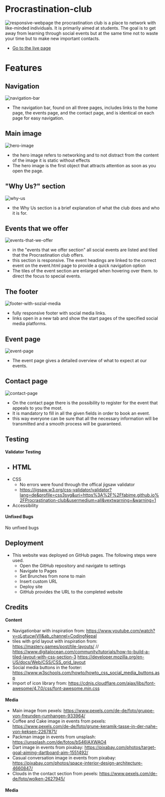 # Procrastination-club

![responsive-webpage](https://github.com/FabiMe/Procrastination-club/assets/136444209/94c1cbb7-913f-46b0-9c3e-5d84336d80f8)
the procrastination club is a place to network with like-minded individuals. It is primarily aimed at students. The goal is to get away from learning through social events but at the same time not to waste your time but to make new important contacts.

- [Go to the live page](https://fabime.github.io/Procrastination-club/)

# Features

## Navigation

![navigation-bar](https://github.com/FabiMe/Procrastination-club/assets/136444209/4bcb3499-9810-492c-a5ad-59fe5f5d9909)

- The navigation bar, found on all three pages, includes links to the home page, the events page, and the contact page, and is identical on each page for easy navigation.

## Main image

![hero-image](https://github.com/FabiMe/Procrastination-club/assets/136444209/b110cced-2099-46cc-b3f5-4e44a90c89e0)

- the hero image refers to networking and to not distract from the content of the image it is static without effects
- The hero image is the first object that attracts attention as soon as you open the page.

## "Why Us?" section

![why-us](https://github.com/FabiMe/Procrastination-club/assets/136444209/d5a900a3-e04c-4b07-8632-642f7b617f3a)

- the Why Us section is a brief explanation of what the club does and who it is for.

## Events that we offer

![events-that-we-offer](https://github.com/FabiMe/Procrastination-club/assets/136444209/8e6502be-2d2f-44a5-a51b-4f961f0e1f95)

- in the "events that we offer section" all social events are listed and tiled that the Procrastination club offers.
- this section is responsive. The event headings are linked to the correct event on the event.html page to provide a quick navigation option
- The tiles of the event section are enlarged when hovering over them. to direct the focus to special events.

## The footer

![footer-with-sozial-media](https://github.com/FabiMe/Procrastination-club/assets/136444209/55ca7a3c-a0a0-4e39-bd17-ecd946df3cc7)

- fully responsive footer with social media links.
- links open in a new tab and show the start pages of the specified social media platforms.

## Event page

![event-page](https://github.com/FabiMe/Procrastination-club/assets/136444209/94a58d0f-ed29-44a7-aa09-0b022978fa2b)

- The event page gives a detailed overview of what to expect at our events.

## Contact page

![contact-page](https://github.com/FabiMe/Procrastination-club/assets/136444209/02f5e34b-ea21-453e-8ece-4d113b489bb9)

- On the contact page there is the possibility to register for the event that appeals to you the most.
- It is mandatory to fill in all the given fields in order to book an event.
- this way everyone can be sure that all the necessary information will be transmitted and a smooth process will be guaranteed.

## Testing

#### Validator Testing

- HTML
  -
- CSS
  - No errors were found through the offical jigsaw validator
  - https://jigsaw.w3.org/css-validator/validator?lang=de&profile=css3svg&uri=https%3A%2F%2Ffabime.github.io%2FProcrastination-club&usermedium=all&vextwarning=&warning=1
- Accessibility

#### Unfixed Bugs

No unfixed bugs

## Deployment

- This website was deployed on GitHub pages. The following steps were used.
  - Open the GitHub repository and navigate to settings
  - Navigate to Pages
  - Set Brunches from none to main
  - Insert custom URL
  - Deploy site
  - GitHub provides the URL to the completed website

## Credits

#### Content

- Navigationbar with inspiration from: https://www.youtube.com/watch?v=oLgtucwjVII&ab_channel=CodingNepal
- tiles with grid layout with inspiration from: https://mastery.games/post/tile-layouts/ //
  https://www.digitalocean.com/community/tutorials/how-to-build-a-tiled-layout-with-css-section-3
  https://developer.mozilla.org/en-US/docs/Web/CSS/CSS_grid_layout
- Social media buttons in the footer: https://www.w3schools.com/howto/howto_css_social_media_buttons.asp
- Import of icon library from: https://cdnjs.cloudflare.com/ajax/libs/font-awesome/4.7.0/css/font-awesome.min.css

#### Media

- Main image from pexels: https://www.pexels.com/de-de/foto/gruppe-von-freunden-rumhangen-933964/
- Coffee and Cake image in events from pexels: https://www.pexels.com/de-de/foto/grune-keramik-tasse-in-der-nahe-von-keksen-2267871/
- Packman image in events from unsplash: https://unsplash.com/de/fotos/bS46IAXWAO4
- Dart image in events from pixabay: https://pixabay.com/photos/target-goal-aiming-dartboard-aim-1551492/
- Casual conversation image in events from pixabay: https://pixabay.com/photos/space-interior-design-architecture-4660847/
- Clouds in the contact section from pexels: https://www.pexels.com/de-de/foto/wolken-2627945/

#### Media
